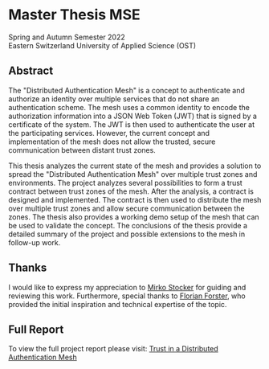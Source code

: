 # Master Thesis MSE

Spring and Autumn Semester 2022\
Eastern Switzerland University of Applied Science (OST)

## Abstract

The "Distributed Authentication Mesh" is a concept to authenticate and authorize an identity over multiple services that do not share an authentication scheme. The mesh uses a common identity to encode the authorization information into a JSON Web Token (JWT) that is signed by a certificate of the system. The JWT is then used to authenticate the user at the participating services. However, the current concept and implementation of the mesh does not allow the trusted, secure communication between distant trust zones.

This thesis analyzes the current state of the mesh and provides a solution to spread the "Distributed Authentication Mesh" over multiple trust zones and environments. The project analyzes several possibilities to form a trust contract between trust zones of the mesh. After the analysis, a contract is designed and implemented. The contract is then used to distribute the mesh over multiple trust zones and allow secure communication between the zones. The thesis also provides a working demo setup of the mesh that can be used to validate the concept. The conclusions of the thesis provide a detailed summary of the project and possible extensions to the mesh in follow-up work.

## Thanks

I would like to express my appreciation to [Mirko Stocker](https://github.com/misto) for guiding and reviewing this work. Furthermore, special thanks to [Florian Forster](https://github.com/fforootd), who provided the initial inspiration and technical expertise of the topic.

## Full Report

To view the full project report please visit:
[Trust in a Distributed Authentication Mesh](https://buehler.github.io/mse-master-thesis/report.pdf)
